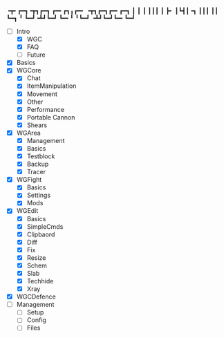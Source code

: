 ╺┳╸┏━┓╺┳┓┏━┓   ┏━╸┏┓╻┏━╸   ╺┳┓┏━┓┏━╸┏━┓
 ┃ ┃ ┃ ┃┃┃ ┃   ┣╸ ┃┗┫┃╺┓    ┃┃┃ ┃┃  ┗━┓
 ╹ ┗━┛╺┻┛┗━┛   ┗━╸╹ ╹┗━┛   ╺┻┛┗━┛┗━╸┗━┛

- [ ] Intro
	- [x] WGC
	- [x] FAQ
	- [ ] Future
- [x] Basics
- [x] WGCore
	- [x] Chat
	- [x] ItemManipulation
	- [x] Movement
	- [x] Other
	- [x] Performance
	- [x] Portable Cannon
	- [x] Shears
- [x] WGArea
	- [x] Management
	- [x] Basics
	- [x] Testblock
	- [x] Backup
	- [x] Tracer
- [x] WGFight
	- [x] Basics
	- [x] Settings
	- [x] Mods
- [x] WGEdit
	- [x] Basics
	- [x] SimpleCmds
	- [x] Clipbaord
	- [x] Diff
	- [x] Fix
	- [x] Resize
	- [x] Schem
	- [x] Slab
	- [x] Techhide
	- [x] Xray
- [x] WGCDefence
- [ ] Management
	- [ ] Setup
	- [ ] Config
	- [ ] Files
